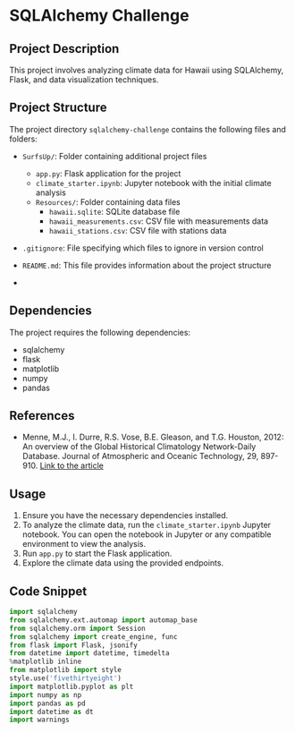 # SQLAlchemy Challenge

## Project Description
This project involves analyzing climate data for Hawaii using SQLAlchemy, Flask, and data visualization techniques.

## Project Structure
The project directory `sqlalchemy-challenge` contains the following files and folders:

- `SurfsUp/`: Folder containing additional project files
  - `app.py`: Flask application for the project
  - `climate_starter.ipynb`: Jupyter notebook with the initial climate analysis
  - `Resources/`: Folder containing data files
    - `hawaii.sqlite`: SQLite database file
    - `hawaii_measurements.csv`: CSV file with measurements data
    - `hawaii_stations.csv`: CSV file with stations data

- `.gitignore`: File specifying which files to ignore in version control
- `README.md`: This file provides information about the project structure
- 
## Dependencies
The project requires the following dependencies:
- sqlalchemy
- flask
- matplotlib
- numpy
- pandas

## References
- Menne, M.J., I. Durre, R.S. Vose, B.E. Gleason, and T.G. Houston, 2012: An overview of the Global Historical Climatology Network-Daily Database. Journal of Atmospheric and Oceanic Technology, 29, 897-910. [Link to the article](https://journals.ametsoc.org/view/journals/atot/29/7/jtech-d-11-00103_1.xml)

## Usage
1. Ensure you have the necessary dependencies installed.
2. To analyze the climate data, run the `climate_starter.ipynb` Jupyter notebook. You can open the notebook in Jupyter or any compatible environment to view the analysis.
3. Run `app.py` to start the Flask application.
4. Explore the climate data using the provided endpoints.

## Code Snippet
```python
import sqlalchemy
from sqlalchemy.ext.automap import automap_base
from sqlalchemy.orm import Session
from sqlalchemy import create_engine, func
from flask import Flask, jsonify
from datetime import datetime, timedelta
%matplotlib inline
from matplotlib import style
style.use('fivethirtyeight')
import matplotlib.pyplot as plt
import numpy as np
import pandas as pd
import datetime as dt
import warnings
